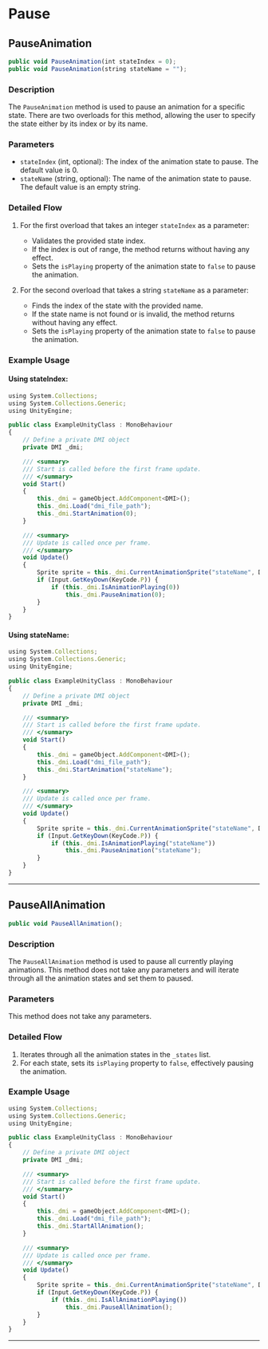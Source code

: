 # Pause

## PauseAnimation
```js
public void PauseAnimation(int stateIndex = 0);
public void PauseAnimation(string stateName = "");
```

### Description

The `PauseAnimation` method is used to pause an animation for a specific state. There are two overloads for this method, allowing the user to specify the state either by its index or by its name.

### Parameters

- `stateIndex` (int, optional): The index of the animation state to pause. The default value is 0.
- `stateName` (string, optional): The name of the animation state to pause. The default value is an empty string.

### Detailed Flow

1. For the first overload that takes an integer `stateIndex` as a parameter:
    - Validates the provided state index.
    - If the index is out of range, the method returns without having any effect.
    - Sets the `isPlaying` property of the animation state to `false` to pause the animation.
    
2. For the second overload that takes a string `stateName` as a parameter:
    - Finds the index of the state with the provided name.
    - If the state name is not found or is invalid, the method returns without having any effect.
    - Sets the `isPlaying` property of the animation state to `false` to pause the animation.

### Example Usage

#### Using stateIndex:
```js
using System.Collections;
using System.Collections.Generic;
using UnityEngine;

public class ExampleUnityClass : MonoBehaviour
{
    // Define a private DMI object
    private DMI _dmi;

    /// <summary>
    /// Start is called before the first frame update.
    /// </summary>
    void Start()
    {
        this._dmi = gameObject.AddComponent<DMI>();
        this._dmi.Load("dmi_file_path");
        this._dmi.StartAnimation(0);
    }

    /// <summary>
    /// Update is called once per frame.
    /// </summary>
    void Update()
    {
        Sprite sprite = this._dmi.CurrentAnimationSprite("stateName", DMI.DownDirection);
        if (Input.GetKeyDown(KeyCode.P)) {
            if (this._dmi.IsAnimationPlaying(0))
                this._dmi.PauseAnimation(0);
        }
    }
}
```

#### Using stateName:
```js
using System.Collections;
using System.Collections.Generic;
using UnityEngine;

public class ExampleUnityClass : MonoBehaviour
{
    // Define a private DMI object
    private DMI _dmi;

    /// <summary>
    /// Start is called before the first frame update.
    /// </summary>
    void Start()
    {
        this._dmi = gameObject.AddComponent<DMI>();
        this._dmi.Load("dmi_file_path");
        this._dmi.StartAnimation("stateName");
    }

    /// <summary>
    /// Update is called once per frame.
    /// </summary>
    void Update()
    {
        Sprite sprite = this._dmi.CurrentAnimationSprite("stateName", DMI.DownDirection);
        if (Input.GetKeyDown(KeyCode.P)) {
            if (this._dmi.IsAnimationPlaying("stateName"))
                this._dmi.PauseAnimation("stateName");
        }
    }
}
```

---

## PauseAllAnimation

```js
public void PauseAllAnimation();
```

### Description

The `PauseAllAnimation` method is used to pause all currently playing animations. This method does not take any parameters and will iterate through all the animation states and set them to paused.

### Parameters

This method does not take any parameters.

### Detailed Flow

1. Iterates through all the animation states in the `_states` list.
2. For each state, sets its `isPlaying` property to `false`, effectively pausing the animation.

### Example Usage

```js
using System.Collections;
using System.Collections.Generic;
using UnityEngine;

public class ExampleUnityClass : MonoBehaviour
{
    // Define a private DMI object
    private DMI _dmi;

    /// <summary>
    /// Start is called before the first frame update.
    /// </summary>
    void Start()
    {
        this._dmi = gameObject.AddComponent<DMI>();
        this._dmi.Load("dmi_file_path");
        this._dmi.StartAllAnimation();
    }

    /// <summary>
    /// Update is called once per frame.
    /// </summary>
    void Update()
    {
        Sprite sprite = this._dmi.CurrentAnimationSprite("stateName", DMI.DownDirection);
        if (Input.GetKeyDown(KeyCode.P)) {
            if (this._dmi.IsAllAnimationPlaying())
                this._dmi.PauseAllAnimation();
        }
    }
}
```

---